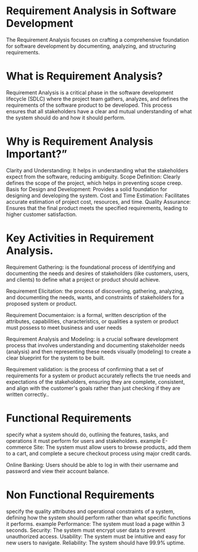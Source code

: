 # Requirement Analysis in Software Development
The Requirement Analysis focuses on crafting a comprehensive foundation for software development by documenting, analyzing, and structuring requirements.

# What is Requirement Analysis?
Requirement Analysis is a critical phase in the software development lifecycle (SDLC) where the project team gathers, analyzes, and defines the requirements of the software product to be developed. This process ensures that all stakeholders have a clear and mutual understanding of what the system should do and how it should perform.

# Why is Requirement Analysis Important?”
Clarity and Understanding: It helps in understanding what the stakeholders expect from the software, reducing ambiguity.
Scope Definition: Clearly defines the scope of the project, which helps in preventing scope creep.
Basis for Design and Development: Provides a solid foundation for designing and developing the system.
Cost and Time Estimation: Facilitates accurate estimation of project cost, resources, and time.
Quality Assurance: Ensures that the final product meets the specified requirements, leading to higher customer satisfaction.

# Key Activities in Requirement Analysis.
Requirement Gathering:  is the foundational process of identifying and documenting the needs and desires of stakeholders (like customers, users, and clients) to define what a project or product should achieve.

Requirement Elicitation: the process of discovering, gathering, analyzing, and documenting the needs, wants, and constraints of stakeholders for a proposed system or product.

Requirement Documentaion: is a formal, written description of the attributes, capabilities, characteristics, or qualities a system or product must possess to meet business and user needs

Requirement Analysis and Modeling: is a crucial software development process that involves understanding and documenting stakeholder needs (analysis) and then representing these needs visually (modeling) to create a clear blueprint for the system to be built.

Requirement validation: is the process of confirming that a set of requirements for a system or product accurately reflects the true needs and expectations of the stakeholders, ensuring they are complete, consistent, and align with the customer's goals rather than just checking if they are written correctly..

#  Functional Requirements 
specify what a system should do, outlining the features, tasks, and operations it must perform for users and stakeholders. example
E-commerce Site:
The system must allow users to browse products, add them to a cart, and complete a secure checkout process using major credit cards. 

Online Banking:
Users should be able to log in with their username and password and view their account balance. 

# Non Functional Requirements
specify the quality attributes and operational constraints of a system, defining how the system should perform rather than what specific functions it performs. example
Performance: The system must load a page within 3 seconds. 
Security: The system must encrypt user data to prevent unauthorized access. 
Usability: The system must be intuitive and easy for new users to navigate. 
Reliability: The system should have 99.9% uptime. 



